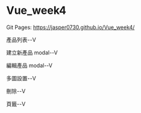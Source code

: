 # Vue_week4

Git Pages: https://jasper0730.github.io/Vue_week4/

產品列表--V

建立新產品 modal--V

編輯產品 modal--V

多圖設置--V

刪除--V

頁籤--V
